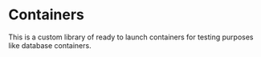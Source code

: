 # Containers
This is a custom library of ready to launch containers for testing purposes like database containers.